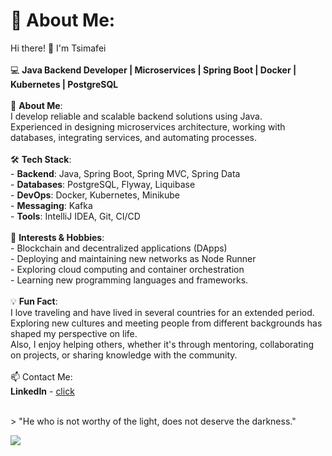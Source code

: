 # 💫 About Me:
 Hi there! 👋 I'm Tsimafei<br><br>
 💻 **Java Backend Developer | Microservices | Spring Boot | Docker | Kubernetes | PostgreSQL**
 <br><br>
 🚀 **About Me**:<br>  I develop reliable and scalable backend solutions using Java. <br>Experienced in designing microservices architecture, working with databases, integrating services, and automating processes.
 <br><br>
 🛠 **Tech Stack**:<br> - **Backend**: Java, Spring Boot, Spring MVC, Spring Data<br> - **Databases**: PostgreSQL, Flyway, Liquibase<br> - **DevOps**: Docker, Kubernetes, Minikube<br> - **Messaging**: Kafka<br> - **Tools**: IntelliJ IDEA, Git, CI/CD
 <br><br>
 🎯 **Interests & Hobbies**:<br> - Blockchain and decentralized applications (DApps)<br> - Deploying and maintaining new networks as Node Runner<br> - Exploring cloud computing and container orchestration<br> - Learning new programming languages and frameworks.
 <br><br>
 💡 **Fun Fact**:<br> I love traveling and have lived in several countries for an extended period. <br>Exploring new cultures and meeting people from different backgrounds has shaped my perspective on life. <br>Also, I enjoy helping others, whether it's through mentoring, collaborating on projects, or sharing knowledge with the community.
 <br><br>
 📫 Contact Me:<br> **LinkedIn** - [click](https://linkedin.com/in/https://www.linkedin.com/in/tsimafei-sniazhkou/)
 
</br>
> "He who is not worthy of the light, does not deserve the darkness."  

[![](https://visitcount.itsvg.in/api?id=Timmy8&icon=0&color=0)](https://visitcount.itsvg.in)
